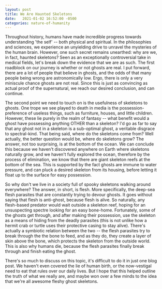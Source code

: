 ```yaml
---
layout: post
title: We Are Haunted Skeletons
date:   2021-01-02 16:52:00 -0500
categories: nature-of-humanity
---
```

Throughout history, humans have made incredible progress towards understanding 'the self' -- both physical and spiritual. In the philosophies and sciences, we experience an unyielding drive to unravel the mysteries of the human brain. However, one such secret remains unearthed: why are we, in fact, haunted skeletons? Seen as an exceptionally controversial take in medical fields, let's break down the evidence that we are as such. The first roadblock on our journey is whether or not ghosts are real. I put forward, there are a lot of people that believe in ghosts, and the odds of that many people being wrong are astronomically low. Ergo, there is only a very miniscule chance ghosts are not real. Since this is just as convincing as actual proof of the supernatural, we reach our desired conclusion, and can continue.

The second point we need to touch on is the usefulness of skeletons to ghosts. One trope we see played to death in media is the possession-preference of useless things, such as furniture, houses, and little children. However, these lie purely in the realm of fantasy -- what benefit would a ghost have possessing anything OTHER than a skeleton? I'd go as far to say that any ghost not in a skeleton is a sub-optimal ghost, a veritable disgrace to spectral-kind. That being said, where do the skeletons come from? Well actually, the better question would be, where do skeletons grow? The answer, not too surprising, is at the bottom of the ocean. We can conclude this because we haven't discovered anywhere on Earth where skeletons naturally grow, and we haven't fully explored the ocean, therefore by the process of elimination, we know that there are giant skeleton reefs at the bottom of the sea. This is supported by the fact ghosts are immune to water pressure, and can pluck a desired skeleton from its housing, before letting it float up to the surface for easy possession.

So why don't we live in a society full of spooky skeletons walking around everywhere? The answer, in short, is flesh. More specifically, the deep-sea flesh parasites that are constantly trying to devour ghosts. It goes without saying that flesh is anti-ghost, because flesh is alive. So naturally, any flesh-based predator would wait outside a skeleton reef, hoping for an unsuspecting spectre looking for an easy bone-home. Fortunately, some of the ghosts get through, and after making their possession, use the skeleton as a means of hiding from the deadly parasites (this is not unlike how a hermit crab or turtle uses their protective casing to stay alive). There's actually a symbiotic relation between the two -- the flesh parasites try to break through the the bone to feed, and as they do, they create a layer of skin above the bone, which protects the skeleton from the outside world. This is also why humans die, because the flesh parasites finally break through and finish eating the ghost.

There's so much to discuss on this topic, it's difficult to do it in just one blog post. We haven't even covered the lie of human birth, or the now-vestigal need to eat that rules over our daily lives. But I hope that this helped outline the truth of what we really are, and maybe won over a few minds to the idea that we're all awesome fleshy ghost skeletons.